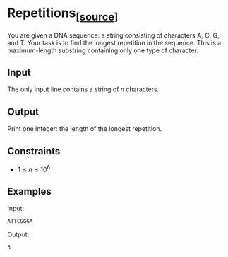# Repetitions<sub>[[source]](https://cses.fi/problemset/task/1069)</sub>

You are given a DNA sequence: a string consisting of characters A, C, G, and T. Your task is to find the longest repetition in the sequence. This is a maximum-length substring containing only one type of character.

## Input

The only input line contains a string of $n$ characters.

## Output

Print one integer: the length of the longest repetition.

## Constraints

- $1 \le n \le 10^6$

## Examples

Input:

    ATTCGGGA

Output:

    3
